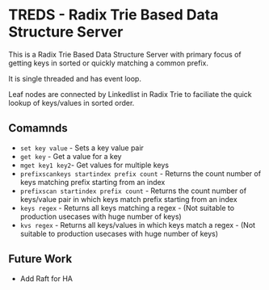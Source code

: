 # TREDS - Radix Trie Based Data Structure Server

This is a Radix Trie Based Data Structure Server with primary focus of getting keys in sorted or quickly matching a common prefix.

It is single threaded and has event loop.

Leaf nodes are connected by Linkedlist in Radix Trie to faciliate the quick lookup of keys/values in sorted order. 

## Comamnds 
* `set key value` - Sets a key value pair
* `get key` - Get a value for a key
* `mget key1 key2`- Get values for multiple keys
* `prefixscankeys startindex prefix count` - Returns the count number of keys matching prefix starting from an index 
* `prefixscan startindex prefix count` - Returns the count number of keys/value pair in which keys match prefix starting from an index
* `keys regex` - Returns all keys matching a regex - (Not suitable to production usecases with huge number of keys)
* `kvs regex` - Returns all keys/values in which keys match a regex - (Not suitable to production usecases with huge number of keys)

## Future Work
* Add Raft for HA
